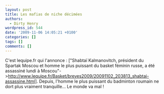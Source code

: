 ```yaml
---
layout: post
title: Les mafias de niche décimées
authors:
  - Dirty Henry
wordpress_id: 544
date: '2009-11-06 14:05:21 +0100'
categories: []
tags: []
comments: []
---
```

C'est lequipe.fr qui l'annonce : ["Shabtaï Kalmanovitch, président du Spartak Moscou et homme le plus puissant du basket féminin russe, a été assassiné lundi à Moscou"->http://www.lequipe.fr/Basket/breves2009/20091102_203813_shabtai-assassine.html]. Depuis, l'homme le plus puissant du badminton roumain ne dort plus vraiment tranquille... Le monde va mal !
